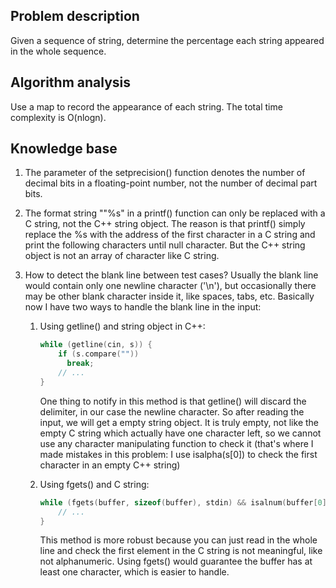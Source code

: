 ## Problem description

Given a sequence of string, determine the percentage each string appeared in the whole sequence.

## Algorithm analysis

Use a map to record the appearance of each string.
The total time complexity is O(nlogn).

## Knowledge base

1. The parameter of the setprecision() function denotes the number of decimal bits in a floating-point number, not the number of decimal part bits.

2. The format string ""%s" in a printf() function can only be replaced with a C string, not the C++ string object.
   The reason is that printf() simply replace the %s with the address of the first character in a C string and print the following characters until null character. But the C++ string object is not an array of character like C string.

3. How to detect the blank line between test cases?
   Usually the blank line would contain only one newline character ('\n'), but occasionally there may be other blank character inside it, like spaces, tabs, etc. Basically now I have two ways to handle the blank line in the input:

   1. Using getline() and string object in C++:

      ```c++
      while (getline(cin, s)) {
          if (s.compare(""))
          	break;
          // ...
      }
      ```

      One thing to notify in this method is that getline() will discard the delimiter, in our case the newline character. So after reading the input, we will get a empty string object. It is truly empty, not like the empty C string which actually have one character left, so we cannot use any character manipulating function to check it (that's where I made mistakes in this problem: I use isalpha(s[0]) to check the first character in an empty C++ string)

   2. Using fgets() and C string:

      ```c++
      while (fgets(buffer, sizeof(buffer), stdin) && isalnum(buffer[0])) {
          // ...
      }
      ```

      This method is more robust because you can just read in the whole line and check the first element in the C string is not meaningful, like not alphanumeric. Using fgets() would guarantee the buffer has at least one character, which is easier to handle.